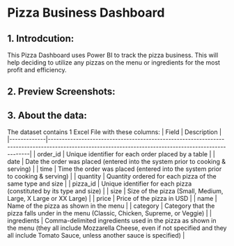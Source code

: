 # Pizza Business Dashboard
## 1. Introdcution: 
This Pizza Dashboard uses Power BI to track the pizza business. This will help deciding to utilize any pizzas on the menu or ingredients for the most profit and efficiency.
## 2. Preview Screenshots:

## 3. About the data:
The dataset contains 1 Excel File with these columns:
| Field       | Description                                                                                                                                         |
|-------------|-----------------------------------------------------------------------------------------------------------------------------------------------------|
| order_id    | Unique identifier for each order placed by a table                                                                                                  |
| date        | Date the order was placed (entered into the system prior to cooking & serving)                                                                     |
| time        | Time the order was placed (entered into the system prior to cooking & serving)                                                                     |
| quantity    | Quantity ordered for each pizza of the same type and size                                                                                           |
| pizza_id    | Unique identifier for each pizza (constituted by its type and size)                                                                                 |
| size        | Size of the pizza (Small, Medium, Large, X Large or XX Large)                                                                                      |
| price       | Price of the pizza in USD                                                                                                                           |
| name        | Name of the pizza as shown in the menu                                                                                                              |
| category    | Category that the pizza falls under in the menu (Classic, Chicken, Supreme, or Veggie)                                                             |
| ingredients | Comma-delimited ingredients used in the pizza as shown in the menu (they all include Mozzarella Cheese, even if not specified and they all include Tomato Sauce, unless another sauce is specified) |
